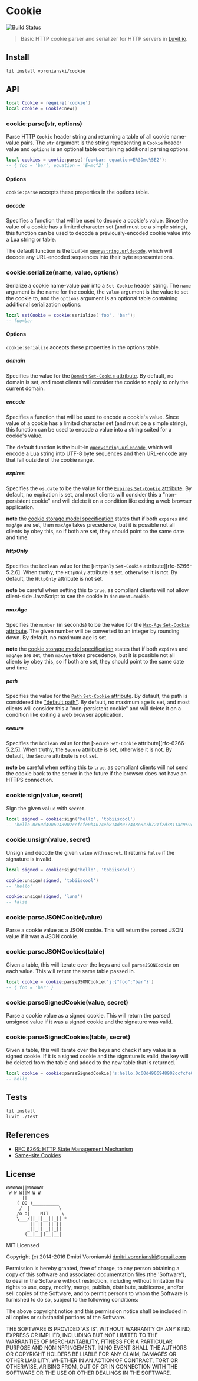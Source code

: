 # Cookie

[![Build Status](https://travis-ci.org/luvitrocks/luvit-cookie.svg?branch=master)](https://travis-ci.org/luvitrocks/luvit-cookie)

> Basic HTTP cookie parser and serializer for HTTP servers in [Luvit.io](https://luvit.io).

## Install

```bash
lit install voronianski/cookie
```

## API

```lua
local Cookie = require('cookie')
local cookie = Cookie:new()
```

### cookie:parse(str, options)

Parse HTTP `Cookie` header string and returning a table of all cookie name-value pairs. The `str` argument is the string representing a `Cookie` header value and `options` is an optional table containing additional parsing options.

```lua
local cookies = cookie:parse('foo=bar; equation=E%3Dmc%5E2');
-- { foo = 'bar', equation = 'E=mc^2' }
```

#### Options

`cookie:parse` accepts these properties in the options table.

##### decode

Specifies a function that will be used to decode a cookie's value. Since the value of a cookie has a limited character set (and must be a simple string), this function can be used to decode a previously-encoded cookie value into a Lua string or table.

The default function is the built-in [`querystring.urldecode`](https://luvit.io/api/querystring.html#querystring_querystring_urldecode_str), which will decode any URL-encoded sequences into their byte representations.

### cookie:serialize(name, value, options)

Serialize a cookie name-value pair into a `Set-Cookie` header string. The `name` argument is the name for the cookie, the `value` argument is the value to set the cookie to, and the `options` argument is an optional table containing additional serialization options.

```lua
local setCookie = cookie:serialize('foo', 'bar');
-- foo=bar
```

#### Options

`cookie:serialize` accepts these properties in the options table.

##### domain

Specifies the value for the [`Domain` `Set-Cookie` attribute][rfc-6266-5.2.3]. By default, no domain is set, and most clients will consider the cookie to apply to only the current domain.

##### encode

Specifies a function that will be used to encode a cookie's value. Since value of a cookie has a limited character set (and must be a simple string), this function can be used to encode a value into a string suited for a cookie's value.

The default function is the built-in [`querystring.urlencode`](https://luvit.io/api/querystring.html#querystring_querystring_urlencode_str), which will encode a Lua string into UTF-8 byte sequences and then URL-encode any that fall outside of the cookie range.

##### expires

Specifies the `os.date` to be the value for the [`Expires` `Set-Cookie` attribute][rfc-6266-5.2.1]. By default, no expiration is set, and most clients will consider this a "non-persistent cookie" and will delete it on a condition like exiting a web browser application.

**note** the [cookie storage model specification][rfc-6266-5.3] states that if both `expires` and `magAge` are set, then `maxAge` takes precedence, but it is possible not all clients by obey this, so if both are set, they should point to the same date and time.

##### httpOnly

Specifies the `boolean` value for the [`HttpOnly` `Set-Cookie` attribute][rfc-6266-5.2.6]. When truthy, the `HttpOnly` attribute is set, otherwise it is not. By default, the `HttpOnly` attribute is not set.

**note** be careful when setting this to `true`, as compliant clients will not allow client-side JavaScript to see the cookie in `document.cookie`.

##### maxAge

Specifies the `number` (in seconds) to be the value for the [`Max-Age` `Set-Cookie` attribute][rfc-6266-5.2.2].
The given number will be converted to an integer by rounding down. By default, no maximum age is set.

**note** the [cookie storage model specification][rfc-6266-5.3] states that if both `expires` and `magAge` are set, then `maxAge` takes precedence, but it is possible not all clients by obey this, so if both are set, they should point to the same date and time.

##### path

Specifies the value for the [`Path` `Set-Cookie` attribute][rfc-6266-5.2.4]. By default, the path is considered the ["default path"][rfc-6266-5.1.4]. By default, no maximum age is set, and most clients will consider this a "non-persistent cookie" and will delete it on a condition like exiting a web browser application.

##### secure

Specifies the `boolean` value for the [`Secure` `Set-Cookie` attribute][rfc-6266-5.2.5]. When truthy, the `Secure` attribute is set, otherwise it is not. By default, the `Secure` attribute is not set.

**note** be careful when setting this to `true`, as compliant clients will not send the cookie back to the server in the future if the browser does not have an HTTPS connection.

### cookie:sign(value, secret)

Sign the given `value` with `secret`.

```lua
local signed = cookie:sign('hello', 'tobiiscool')
-- 'hello.0c60d4906948902ccfcfe0b4074eb814d8077448e8c7b721f2d3811ac959e502'
```

### cookie:unsign(value, secret)

Unsign and decode the given `value` with `secret`. It returns `false` if the signature is invalid.

```lua
local signed = cookie:sign('hello', 'tobiiscool')

cookie:unsign(signed, 'tobiiscool')
-- 'hello'

cookie:unsign(signed, 'luna')
-- false
```

### cookie:parseJSONCookie(value)

Parse a cookie value as a JSON cookie. This will return the parsed JSON value if it was a JSON cookie.

### cookie:parseJSONCookies(table)

Given a table, this will iterate over the keys and call `parseJSONCookie` on each value. This will return the same table passed in.

```lua
local cookie = cookie:parseJSONCookie('j:{"foo":"bar"}')
-- { foo = 'bar' }
```

### cookie:parseSignedCookie(value, secret)

Parse a cookie value as a signed cookie. This will return the parsed unsigned value if it was a signed cookie and the signature was valid.

### cookie:parseSignedCookies(table, secret)

Given a table, this will iterate over the keys and check if any value is a signed cookie. If it is a signed cookie and the signature is valid, the key will be deleted from the table and added to the new table that is returned.


```lua
local cookie = cookie:parseSignedCookie('s:hello.0c60d4906948902ccfcfe0b4074eb814d8077448e8c7b721f2d3811ac959e502')
-- hello
```

## Tests

```bash
lit install
luvit ./test
```

## References

- [RFC 6266: HTTP State Management Mechanism][rfc-6266]
- [Same-site Cookies][draft-west-first-party-cookies-07]

[draft-west-first-party-cookies-07]: https://tools.ietf.org/html/draft-west-first-party-cookies-07
[rfc-6266]: https://tools.ietf.org/html/rfc6266
[rfc-6266-5.1.4]: https://tools.ietf.org/html/rfc6266#section-5.1.4
[rfc-6266-5.2.1]: https://tools.ietf.org/html/rfc6266#section-5.2.1
[rfc-6266-5.2.2]: https://tools.ietf.org/html/rfc6266#section-5.2.2
[rfc-6266-5.2.3]: https://tools.ietf.org/html/rfc6266#section-5.2.3
[rfc-6266-5.2.4]: https://tools.ietf.org/html/rfc6266#section-5.2.4
[rfc-6266-5.3]: https://tools.ietf.org/html/rfc6266#section-5.3

## License

```
WWWWWW||WWWWWW
 W W W||W W W
      ||
    ( OO )__________
     /  |           \
    /o o|    MIT     \
    \___/||_||__||_|| *
         || ||  || ||
        _||_|| _||_||
       (__|__|(__|__|
```

MIT Licensed

Copyright (c) 2014-2016 Dmitri Voronianski dmitri.voronianski@gmail.com

Permission is hereby granted, free of charge, to any person obtaining a copy of this software and associated documentation files (the 'Software'), to deal in the Software without restriction, including without limitation the rights to use, copy, modify, merge, publish, distribute, sublicense, and/or sell copies of the Software, and to permit persons to whom the Software is furnished to do so, subject to the following conditions:

The above copyright notice and this permission notice shall be included in all copies or substantial portions of the Software.

THE SOFTWARE IS PROVIDED 'AS IS', WITHOUT WARRANTY OF ANY KIND, EXPRESS OR IMPLIED, INCLUDING BUT NOT LIMITED TO THE WARRANTIES OF MERCHANTABILITY, FITNESS FOR A PARTICULAR PURPOSE AND NONINFRINGEMENT. IN NO EVENT SHALL THE AUTHORS OR COPYRIGHT HOLDERS BE LIABLE FOR ANY CLAIM, DAMAGES OR OTHER LIABILITY, WHETHER IN AN ACTION OF CONTRACT, TORT OR OTHERWISE, ARISING FROM, OUT OF OR IN CONNECTION WITH THE SOFTWARE OR THE USE OR OTHER DEALINGS IN THE SOFTWARE.


